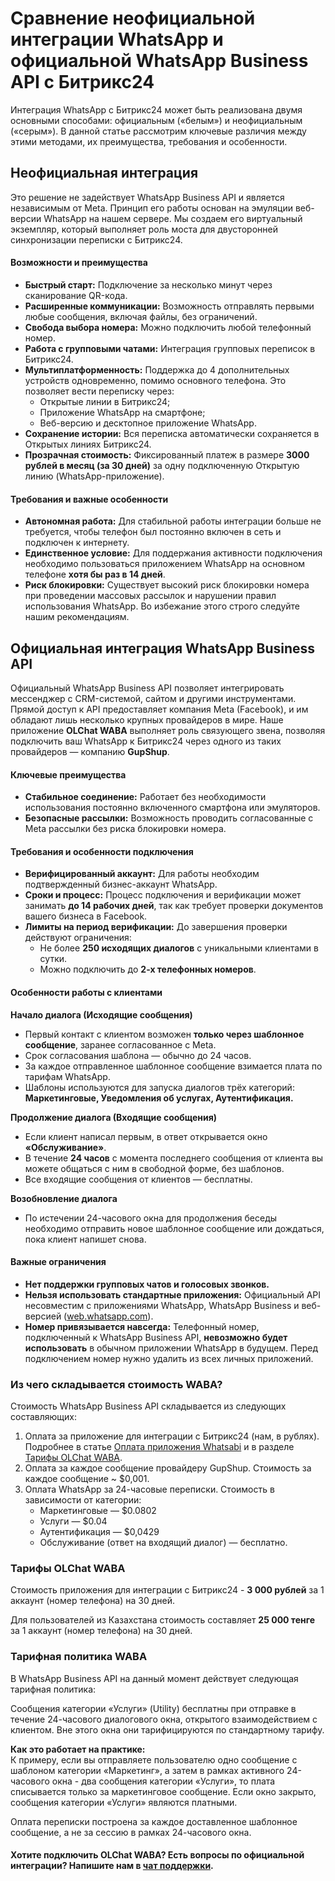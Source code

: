 # Сравнение неофициальной интеграции WhatsApp и официальной WhatsApp Business API с Битрикс24

Интеграция WhatsApp с Битрикс24 может быть реализована двумя основными способами: официальным («белым») и неофициальным («серым»). В данной статье рассмотрим ключевые различия между этими методами, их преимущества, требования и особенности.

## Неофициальная интеграция <a href="#neoficialnaya-integraciya" id="neoficialnaya-integraciya"></a>

Это решение не задействует WhatsApp Business API и является независимым от Meta. Принцип его работы основан на эмуляции веб-версии WhatsApp на нашем сервере. Мы создаем его виртуальный экземпляр, который выполняет роль моста для двусторонней синхронизации переписки с Битрикс24.

#### **Возможности и преимущества**

* **Быстрый старт:** Подключение за несколько минут через сканирование QR-кода.
* **Расширенные коммуникации:** Возможность отправлять первыми любые сообщения, включая файлы, без ограничений.
* **Свобода выбора номера:** Можно подключить любой телефонный номер.
* **Работа с групповыми чатами:** Интеграция групповых переписок в Битрикс24.
* **Мультиплатформенность:** Поддержка до 4 дополнительных устройств одновременно, помимо основного телефона. Это позволяет вести переписку через:
  * Открытые линии в Битрикс24;
  * Приложение WhatsApp на смартфоне;
  * Веб-версию и десктопное приложение WhatsApp.
* **Сохранение истории:** Вся переписка автоматически сохраняется в Открытых линиях Битрикс24.
* **Прозрачная стоимость:** Фиксированный платеж в размере **3000 рублей в месяц (за 30 дней)** за одну подключенную Открытую линию (WhatsApp-приложение).

#### **Требования и важные особенности**

* **Автономная работа:** Для стабильной работы интеграции больше не требуется, чтобы телефон был постоянно включен в сеть и подключен к интернету.
* **Единственное условие:** Для поддержания активности подключения необходимо пользоваться приложением WhatsApp на основном телефоне **хотя бы раз в 14 дней**.
* **Риск блокировки:** Существует высокий риск блокировки номера при проведении массовых рассылок и нарушении правил использования WhatsApp. Во избежание этого строго следуйте нашим рекомендациям.

## Официальная интеграция WhatsApp Business API <a href="#oficialnaya-integraciya-whatsapp-business-api" id="oficialnaya-integraciya-whatsapp-business-api"></a>

Официальный WhatsApp Business API позволяет интегрировать мессенджер с CRM-системой, сайтом и другими инструментами. Прямой доступ к API предоставляет компания Meta (Facebook), и им обладают лишь несколько крупных провайдеров в мире. Наше приложение **OLChat WABA** выполняет роль связующего звена, позволяя подключить ваш WhatsApp к Битрикс24 через одного из таких провайдеров — компанию **GupShup**.

#### **Ключевые преимущества**

* **Стабильное соединение:** Работает без необходимости использования постоянно включенного смартфона или эмуляторов.
* **Безопасные рассылки:** Возможность проводить согласованные с Meta рассылки без риска блокировки номера.

#### **Требования и особенности подключения**

* **Верифицированный аккаунт:** Для работы необходим подтвержденный бизнес-аккаунт WhatsApp.
* **Сроки и процесс:** Процесс подключения и верификации может занимать **до 14 рабочих дней**, так как требует проверки документов вашего бизнеса в Facebook.
* **Лимиты на период верификации:** До завершения проверки действуют ограничения:
  * Не более **250 исходящих диалогов** с уникальными клиентами в сутки.
  * Можно подключить до **2-х телефонных номеров**.

#### **Особенности работы с клиентами**

**Начало диалога (Исходящие сообщения)**

* Первый контакт с клиентом возможен **только через шаблонное сообщение**, заранее согласованное с Meta.
* Срок согласования шаблона — обычно до 24 часов.
* За каждое отправленное шаблонное сообщение взимается плата по тарифам WhatsApp.
* Шаблоны используются для запуска диалогов трёх категорий: **Маркетинговые, Уведомления об услугах, Аутентификация.**

**Продолжение диалога (Входящие сообщения)**

* Если клиент написал первым, в ответ открывается окно **«Обслуживание»**.
* В течение **24 часов** с момента последнего сообщения от клиента вы можете общаться с ним в свободной форме, без шаблонов.
* Все входящие сообщения от клиентов — бесплатны.

**Возобновление диалога**

* По истечении 24-часового окна для продолжения беседы необходимо отправить новое шаблонное сообщение или дождаться, пока клиент напишет снова.

#### **Важные ограничения**

* **Нет поддержки групповых чатов и голосовых звонков.**
* **Нельзя использовать стандартные приложения:** Официальный API несовместим с приложениями WhatsApp, WhatsApp Business и веб-версией ([web.whatsapp.com](https://web.whatsapp.com/)).
* **Номер привязывается навсегда:** Телефонный номер, подключенный к WhatsApp Business API, **невозможно будет использовать** в обычном приложении WhatsApp в будущем. Перед подключением номер нужно удалить из всех личных приложений.

### Из чего складывается стоимость WABA?

Стоимость WhatsApp Business API складывается из следующих составляющих:

1. Оплата за приложение для интеграции с Битрикс24 (нам, в рублях). Подробнее в статье [Оплата приложения Whatsabi](https://waba.docs.olchat.io/tarify-prilozheniya/oplata-prilozheniya-whatsabi) и в разделе [Тарифы OLChat WABA](sravnenie-neoficialnoi-integracii-whatsapp-i-oficialnoi-whatsapp-business-api-s-bitriks24.md#tarify-olchat-waba).
2. Оплата за каждое сообщение провайдеру GupShup. Стоимость за каждое сообщение \~ $0,001.
3. Оплата WhatsApp за 24-часовые переписки. Стоимость в зависимости от категории:
   * Маркетинговые — $0.0802
   * Услуги — $0.04
   * Аутентификация — $0,0429
   * Обслуживание (ответ на входящий диалог) — бесплатно.

### **Тарифы OLChat WABA**

Стоимость приложения для интеграции с Битрикс24 - **3 000 рублей** за 1 аккаунт (номер телефона) на 30 дней.

Для пользователей из Казахстана стоимость составляет **25 000 тенге** за 1 аккаунт (номер телефона) на 30 дней.

### Тарифная политика WABA

В WhatsApp Business API на данный момент действует следующая тарифная политика:

Сообщения категории «Услуги» (Utility) бесплатны при отправке в течение 24-часового диалогового окна, открытого взаимодействием с клиентом. Вне этого окна они тарифицируются по стандартному тарифу.

**Как это работает на практике:**\
К примеру, если вы отправляете пользователю одно сообщение с шаблоном категории «Маркетинг», а затем в рамках активного 24-часового окна - два сообщения категории «Услуги», то плата списывается только за маркетинговое сообщение. Если окно закрыто, сообщения категории «Услуги» являются платными.

Оплата переписки построена за каждое доставленное шаблонное сообщение, а не за сессию в рамках 24-часового окна.

#### Хотите подключить OLChat WABA? Есть вопросы по официальной интеграции? Напишите нам в [чат поддержки](https://auth2.bitrix24.net/oauth/select/?preset=im\&IM_DIALOG=networkLines7c380c91ab28dacab02d3af93fecdbf9).&#x20;
